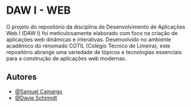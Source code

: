# DAW I - WEB
O projeto do repositório da disciplina de Desenvolvimento de Aplicações Web I (DAW I) foi meticulosamente elaborado com foco na criação de aplicações web dinâmicas e interativas. Desenvolvido no ambiente acadêmico do renomado COTIL (Colégio Técnico de Limeira), este repositório abrange uma variedade de tópicos e tecnologias essenciais para a construção de aplicações web modernas.

## Autores

- [@Samuel Camargo](https://github.com/SamukaCode)
- [@Davie Schimidt](https://github.com/daviesf)


